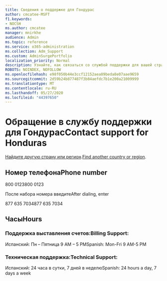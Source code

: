 ```yaml
---
title: Сведения о поддержке для Гондурас
author: cmcatee-MSFT
f1.keywords:
- NOCSH
ms.author: cmcatee
manager: mnirkhe
audience: Admin
ms.topic: reference
ms.service: o365-administration
ms.collection: Adm_Support
ms.custom: AdminSurgePortfolio
localization_priority: Normal
description: Узнайте, как связаться со службой поддержки для вашей страны или региона.
ROBOTS: NOINDEX, NOFOLLOW
ms.openlocfilehash: e98f050b44e3ccf12152aea89beda8e07aae9659
ms.sourcegitcommit: 2d59b24b877487f3b84aefdc7b1e200a21009999
ms.translationtype: MT
ms.contentlocale: ru-RU
ms.lasthandoff: 05/27/2020
ms.locfileid: "44397650"
---
```

# <a name="contact-support-for-honduras"></a><span data-ttu-id="3907a-103">Обращение в службу поддержки для Гондурас</span><span class="sxs-lookup"><span data-stu-id="3907a-103">Contact support for Honduras</span></span>

<span data-ttu-id="3907a-104">[Найдите другую страну или регион](../contact-support-for-business-products.md).</span><span class="sxs-lookup"><span data-stu-id="3907a-104">[Find another country or region](../contact-support-for-business-products.md).</span></span>

## <a name="phone-number"></a><span data-ttu-id="3907a-105">Номер телефона</span><span class="sxs-lookup"><span data-stu-id="3907a-105">Phone number</span></span>
<span data-ttu-id="3907a-106">800 0123</span><span class="sxs-lookup"><span data-stu-id="3907a-106">800 0123</span></span>

<span data-ttu-id="3907a-107">После набора номера введите</span><span class="sxs-lookup"><span data-stu-id="3907a-107">After dialing, enter</span></span>

<span data-ttu-id="3907a-108">877 635 7034</span><span class="sxs-lookup"><span data-stu-id="3907a-108">877 635 7034</span></span>

## <a name="hours"></a><span data-ttu-id="3907a-109">Часы</span><span class="sxs-lookup"><span data-stu-id="3907a-109">Hours</span></span>
### <a name="billing-support"></a><span data-ttu-id="3907a-110">Поддержка выставления счетов:</span><span class="sxs-lookup"><span data-stu-id="3907a-110">Billing Support:</span></span>

<span data-ttu-id="3907a-111">Испанский: Пн – Пятница 9 AM – 5 PM</span><span class="sxs-lookup"><span data-stu-id="3907a-111">Spanish: Mon-Fri 9 AM-5 PM</span></span>

### <a name="technical-support"></a><span data-ttu-id="3907a-112">Техническая поддержка:</span><span class="sxs-lookup"><span data-stu-id="3907a-112">Technical Support:</span></span>

<span data-ttu-id="3907a-113">Испанский: 24 часа в сутки, 7 дней в неделю</span><span class="sxs-lookup"><span data-stu-id="3907a-113">Spanish: 24 hours a day, 7 days a week</span></span>
